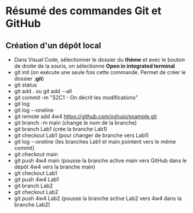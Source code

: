 # Résumé des commandes Git et GitHub
## Création d'un dépôt local
- Dans Visual Code, sélectionner le dossier du **thème** et avec le bouton de
  droite de la souris, on sélectionne **Open in integrated terminal**
- git init (on exécute une seule fois cette commande. Permet de créer le dossier
  **.git**)
- git status
- git add . ou git add --all
- git commit -m "S2C1 - On décrit les modifications"
- git log
- git log --oneline
- git remote add 4w4 https://github.com/xshujo/example.git
- git branch -m main (change le nom de la branche)
- git branch Lab1 (crée la branche Lab1)
- git checkout Lab1 (pour changer de branche vers Lab1)
- git log --oneline (les branches Lab1 et main pointent vers le même commit)
- git checkout main
- git push 4w4 main (pousse la branche active main vers GitHub dans le dépôt 4w4
  vers la branche main)
- git checkout Lab1
- git push 4w4 Lab1
- git branch Lab2
- git checkout Lab2
- git push 4w4 Lab2 (pousse la branche active Lab2 vers 4w4 dans la branche Lab2)